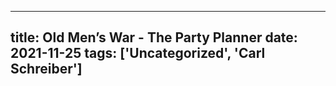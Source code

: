 
---
title: Old Men’s War - The Party Planner
date: 2021-11-25
tags: ['Uncategorized', 'Carl Schreiber']
---


